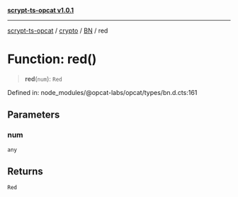 [**scrypt-ts-opcat v1.0.1**](../../../../../README.md)

***

[scrypt-ts-opcat](../../../../../README.md) / [crypto](../../../README.md) / [BN](../README.md) / red

# Function: red()

> **red**(`num`): `Red`

Defined in: node\_modules/@opcat-labs/opcat/types/bn.d.cts:161

## Parameters

### num

`any`

## Returns

`Red`
